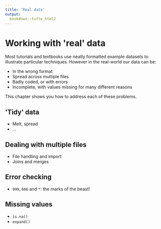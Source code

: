 ```yaml
---
title: 'Real data'
output:
  bookdown::tufte_html2
---
```






# Working with 'real' data



Most tutorials and textbooks use neatly formatted example datasets to illustrate particular techniques. However in the real-world our data can be:

- In the wrong format
- Spread across multiple files
- Badly coded, or with errors
- Incomplete, with values missing for many different reasons


This chapter shows you how to address each of these problems.



## 'Tidy' data

- Melt, spread
- ...


## Dealing with multiple files

- File handling and import
- Joins and merges


##  Error checking

- `999`, `666` and `*`: the marks of the beast!


## Missing values

- `is.na()`
- `expand()`



